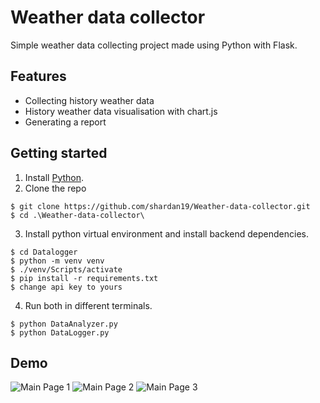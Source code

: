 
# Weather data collector

Simple weather data collecting project made using Python with Flask.


## Features

- Collecting history weather data
- History weather data visualisation with chart.js
- Generating a report

## Getting started

1. Install [Python](https://www.python.org/downloads/).
2. Clone the repo
```
$ git clone https://github.com/shardan19/Weather-data-collector.git
$ cd .\Weather-data-collector\
```
3. Install python virtual environment and install backend dependencies.
```
$ cd Datalogger
$ python -m venv venv
$ ./venv/Scripts/activate
$ pip install -r requirements.txt
$ change api key to yours
```
4. Run both in different terminals.
```
$ python DataAnalyzer.py
$ python DataLogger.py 
```


## Demo

![Main Page 1](https://imgur.com/F10OCBm.jpg)
![Main Page 2](https://imgur.com/rSMuEnt.jpg)
![Main Page 3](https://imgur.com/3gXWzO6.jpg)

